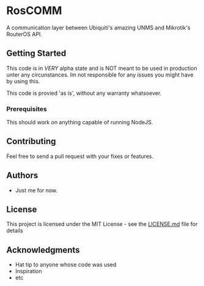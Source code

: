 # RosCOMM

A communication layer between Ubiquiti's amazing UNMS and Mikrotik's RouterOS API.

## Getting Started

This code is in *VERY* alpha state and is NOT meant to be used in production unter any circunstances.
Im not responsible for any issues you might have by using this.

This code is provied 'as is', without any warranty whatsoever.


### Prerequisites

This should work on anything capable of running NodeJS.


## Contributing

Feel free to send a pull request with your fixes or features.

## Authors

* Just me for now.

## License

This project is licensed under the MIT License - see the [LICENSE.md](LICENSE.md) file for details

## Acknowledgments

* Hat tip to anyone whose code was used
* Inspiration
* etc
